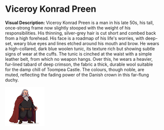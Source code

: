 # Viceroy Konrad Preen

**Visual Description:** Viceroy Konrad Preen is a man in his late 50s, his tall, once-strong frame now slightly stooped with the weight of his responsibilities. His thinning, silver-grey hair is cut short and combed back from a high forehead. His face is a roadmap of his life's worries, with deep-set, weary blue eyes and lines etched around his mouth and brow. He wears a high-collared, dark blue woolen tunic, its texture rich but showing subtle signs of wear at the cuffs. The tunic is cinched at the waist with a simple leather belt, from which no weapon hangs. Over this, he wears a heavier, fur-lined tabard of deep crimson, the fabric a thick, durable wool suitable for the damp chill of Toompea Castle. The colours, though noble, are muted, reflecting the fading power of the Danish crown in this far-flung duchy.

![](npc1.png)

